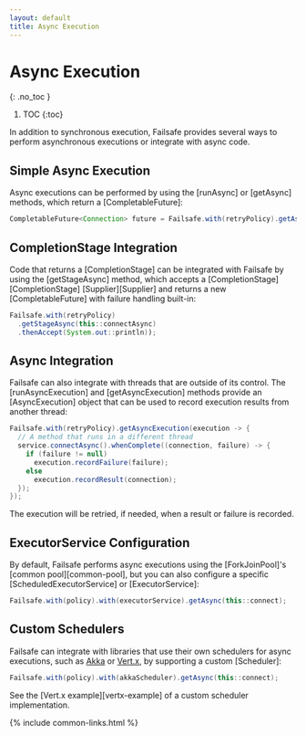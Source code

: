 ```yaml
---
layout: default
title: Async Execution
---
```


# Async Execution
{: .no_toc }

1. TOC
{:toc}

In addition to synchronous execution, Failsafe provides several ways to perform asynchronous executions or integrate with async code.

## Simple Async Execution

Async executions can be performed by using the [runAsync] or [getAsync] methods, which return a [CompletableFuture]:

```java
CompletableFuture<Connection> future = Failsafe.with(retryPolicy).getAsync(this::connect);
```

## CompletionStage Integration

Code that returns a [CompletionStage] can be integrated with Failsafe by using the [getStageAsync] method, which accepts a [CompletionStage][CompletionStage] [Supplier][Supplier] and returns a new [CompletableFuture] with failure handling built-in:

```java
Failsafe.with(retryPolicy)
  .getStageAsync(this::connectAsync)
  .thenAccept(System.out::println));
```

## Async Integration

Failsafe can also integrate with threads that are outside of its control. The [runAsyncExecution] and [getAsyncExecution] methods provide an [AsyncExecution] object that can be used to record execution results from another thread:

```java
Failsafe.with(retryPolicy).getAsyncExecution(execution -> {
  // A method that runs in a different thread
  service.connectAsync().whenComplete((connection, failure) -> {
    if (failure != null)
      execution.recordFailure(failure);
    else
      execution.recordResult(connection);
  });
});
```

The execution will be retried, if needed, when a result or failure is recorded.

## ExecutorService Configuration

By default, Failsafe performs async executions using the [ForkJoinPool]'s [common pool][common-pool], but you can also configure a specific [ScheduledExecutorService] or [ExecutorService]:

```java
Failsafe.with(policy).with(executorService).getAsync(this::connect);
```

## Custom Schedulers

Failsafe can integrate with libraries that use their own schedulers for async executions, such as [Akka](https://akka.io) or [Vert.x](https://vertx.io), by supporting a custom [Scheduler]:

```java
Failsafe.with(policy).with(akkaScheduler).getAsync(this::connect);
```

See the [Vert.x example][vertx-example] of a custom scheduler implementation.

{% include common-links.html %}